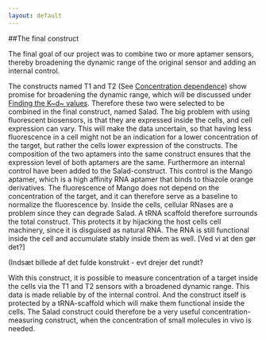 ```yaml
---
layout: default
---
```


##The final construct

The final goal of our project was to combine two or more aptamer sensors, thereby broadening the dynamic range of the original sensor and adding an internal control. 

The constructs named T1 and T2 (See [Concentration dependence](concdependence.html)) show promise for broadening the dynamic range, which will be discussed under [Finding the K~d~ values](kddata.html). Therefore these two were selected to be combined in the final construct, named Salad. The big problem with using fluorescent biosensors, is that they are expressed inside the cells, and cell expression can vary. This will make the data uncertain, so that having less fluorescence in a cell might not be an indication for a lower concentration of the target, but rather the cells lower expression of the constructs. The composition of the two aptamers into the same construct ensures that the expression level of both aptamers are the same. Furthermore an internal control have been added to the Salad-construct. This control is the Mango aptamer, which is a high affinity RNA aptamer that binds to thiazole orange derivatives. The fluorescence of Mango does not depend on the concentration of the target, and it can therefore serve as a baseline to normalize the fluorescence by. Inside the cells, cellular RNases are a problem since they can degrade Salad. A tRNA scaffold therefore surrounds the total construct. This protects it by hijacking the host cells cell machinery, since it is disguised as natural RNA. The RNA is still functional inside the cell and accumulate stably inside them as well. [Ved vi at den gør det?]

(Indsæt billede af det fulde konstrukt - evt drejer det rundt?
With this construct, it is possible to measure concentration of a target inside the cells via the T1 and T2 sensors with a broadened dynamic range. This data is made reliable by of the internal control. And the construct itself is protected by a tRNA-scaffold which will make them functional inside the cells. The Salad construct could therefore be a very useful concentration-measuring construct, when the concentration of small molecules in vivo is needed. 